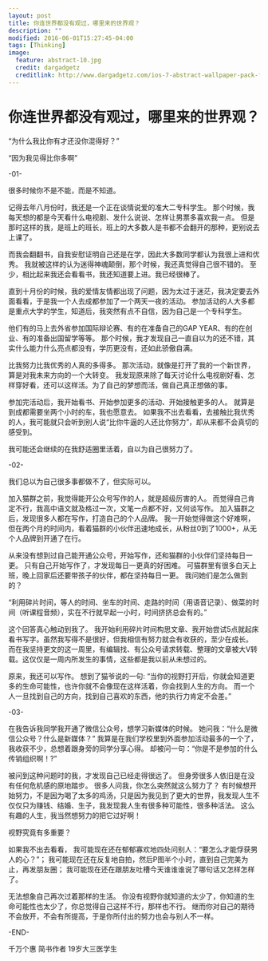 ```yaml
---
layout: post
title: 你连世界都没有观过，哪里来的世界观？
description: ""
modified: 2016-06-01T15:27:45-04:00
tags: [Thinking]
image:
  feature: abstract-10.jpg
  credit: dargadgetz
  creditlink: http://www.dargadgetz.com/ios-7-abstract-wallpaper-pack-for-iphone-5-and-ipod-touch-retina/
---
```

# 你连世界都没有观过，哪里来的世界观？


“为什么我比你有才还没你混得好？”

“因为我见得比你多啊”



-01-

很多时候你不是不能，而是不知道。

记得去年八月份时，我还是一个正在谈情说爱的准大二专科学生。
那个时候，我每天想的都是今天看什么电视剧、发什么说说、怎样让男票多喜欢我一点。
但是那时这样的我，是班上的班长，班上的大多数人是书都不会翻开的那种，更别说去上课了。

而我会翻翻书，自我安慰证明自己还是在学，因此大多数同学都认为我很上进和优秀。
我就被这样的认为迷得神魂颠倒，那个时候，我还真觉得自己很不错的。
至少，相比起来我还会看看书，我还知道要上进。我已经很棒了。

直到十月份的时候，我的爱情友情都出现了问题，因为太过于迷茫，我决定要去外面看看，于是我一个人去成都参加了一个两天一夜的活动。
参加活动的人大多都是重点大学的学生，知道后，我突然有点不自信，因为自己是一个专科学生。

他们有的马上去外省参加国际辩论赛、有的在准备自己的GAP YEAR、有的在创业、有的准备出国留学等等。
那个时候，我才发现自己一直自以为的还不错，其实什么能力什么亮点都没有，学历更没有，还如此骄傲自满。

比我努力比我优秀的人真的多得多。
那次活动，就像是打开了我的一个新世界，算是对我未来方向的一个大转变。
我发现原来除了每天讨论什么电视剧好看、怎样穿好看，还可以这样活。为了自己的梦想而活，做自己真正想做的事。

参加完活动后，我开始看书、开始参加更多的活动、开始接触更多的人。
就算是到成都需要坐两个小时的车，我也愿意去。
如果我不出去看看，去接触比我优秀的人，我可能就只会听到别人说“比你牛逼的人还比你努力”，却从来都不会真切的感受到。

我可能还会继续的在我舒适圈里活着，自以为自己很努力了。



-02-

我们总以为自己很多事都做不了，但实际可以。

加入猫群之前，我觉得能开公众号写作的人，就是超级厉害的人。
而觉得自己肯定不行，我高中语文就及格过一次，文笔一点都不好，又何谈写作。
加入猫群之后，发现很多人都在写作，打造自己的个人品牌。
我一开始觉得做这个好难啊，但在两个月的时间内，看着猫群的小伙伴迅速地成长，从粉丝0到了1000+，从无个人品牌到开通了在行。

从来没有想到过自己能开通公众号，开始写作，还和猫群的小伙伴们坚持每日一更。
只有自己开始写作了，才发现每日一更真的好困难。
可猫群里有很多白天上班，晚上回家后还要带孩子的伙伴，都在坚持每日一更。
我问她们是怎么做到的？

“利用碎片时间，等人的时间、坐车的时间、走路的时间（用语音记录）、做菜的时间（听课程音频），实在不行就早起一小时，时间挤挤总会有的。”

这个回答真心触动到我了。
我开始利用碎片时间构思文章、我开始尝试5点就起床看书写字。虽然我写得不是很好，但我相信有努力就会有收获的，至少在成长。
而在我坚持更文的这一周里，有编辑找、有公众号请求转载、整理的文章被大V转载。这仅仅是一周内所发生的事情，这些都是我以前从未想过的。

原来，我还可以写作。
想到了猫爷说的一句:
“当你的视野打开后，你就会知道更多的生命可能性，也许你就不会像现在这样活着，你会找到人生的方向。
而一个人一旦找到自己的方向，找到自己喜欢的东西，他的执行力肯定不会差。”



-03-

在我告诉我同学我开通了微信公众号，想学习新媒体的时候。
她问我：“什么是微信公众号？什么是新媒体？”
我算是在我们学校里到外面参加活动最多的一个了，我收获不少，总想着跟身旁的同学分享心得。
却被问一句：“你是不是参加的什么传销组织啊！?”

被问到这种问题时的我，才发现自己已经走得很远了。
但身旁很多人依旧是在没有任何危机感的原地踏步。
很多人问我，你怎么突然就这么努力了？
有时候想开始努力，不是因为喝了太多的鸡汤，只是因为我见到了更大的世界，我发现人生不仅仅只为赚钱、结婚、生子，我发现我人生有很多种可能性，很多种活法。
这么有趣的人生，我当然想努力的把它过好啊！

视野究竟有多重要？

如果我不出去看看，
我可能现在还在郁郁寡欢地四处问别人：“要怎么才能俘获男人的心？”；
我可能现在还在反复地自拍，然后P图半个小时，直到自己完美为止，再发朋友圈；
我可能现在还在跟朋友吐槽今天谁谁谁说了哪句话又怎样怎样了。

无法想象自己再次过着那样的生活。
你没有视野你就知道的太少了，你知道的生命可能性也太少了，你总觉得自己这样不行，那样也不行。
继而你对自己的期待不会放开，不会有所提高，于是你所付出的努力也会与别人不一样。


-END-


千万个惠
简书作者
19岁大三医学生
